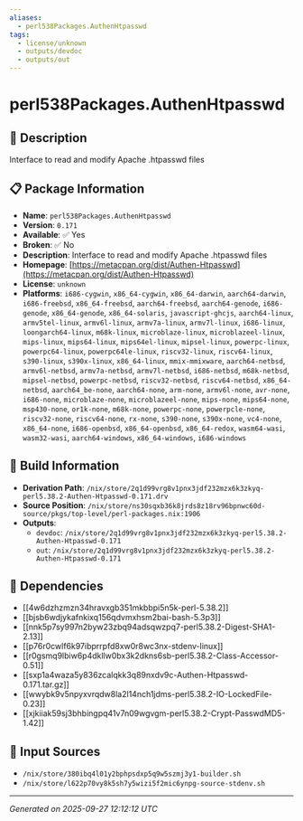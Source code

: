 ```yaml
---
aliases:
  - perl538Packages.AuthenHtpasswd
tags:
  - license/unknown
  - outputs/devdoc
  - outputs/out
---
```


# perl538Packages.AuthenHtpasswd

## 📝 Description

Interface to read and modify Apache .htpasswd files

## 📋 Package Information

- **Name**: `perl538Packages.AuthenHtpasswd`
- **Version**: `0.171`
- **Available**: ✅ Yes
- **Broken**: ✅ No
- **Description**: Interface to read and modify Apache .htpasswd files
- **Homepage**: [https://metacpan.org/dist/Authen-Htpasswd](https://metacpan.org/dist/Authen-Htpasswd)
- **License**: `unknown`
- **Platforms**: `i686-cygwin`, `x86_64-cygwin`, `x86_64-darwin`, `aarch64-darwin`, `i686-freebsd`, `x86_64-freebsd`, `aarch64-freebsd`, `aarch64-genode`, `i686-genode`, `x86_64-genode`, `x86_64-solaris`, `javascript-ghcjs`, `aarch64-linux`, `armv5tel-linux`, `armv6l-linux`, `armv7a-linux`, `armv7l-linux`, `i686-linux`, `loongarch64-linux`, `m68k-linux`, `microblaze-linux`, `microblazeel-linux`, `mips-linux`, `mips64-linux`, `mips64el-linux`, `mipsel-linux`, `powerpc-linux`, `powerpc64-linux`, `powerpc64le-linux`, `riscv32-linux`, `riscv64-linux`, `s390-linux`, `s390x-linux`, `x86_64-linux`, `mmix-mmixware`, `aarch64-netbsd`, `armv6l-netbsd`, `armv7a-netbsd`, `armv7l-netbsd`, `i686-netbsd`, `m68k-netbsd`, `mipsel-netbsd`, `powerpc-netbsd`, `riscv32-netbsd`, `riscv64-netbsd`, `x86_64-netbsd`, `aarch64_be-none`, `aarch64-none`, `arm-none`, `armv6l-none`, `avr-none`, `i686-none`, `microblaze-none`, `microblazeel-none`, `mips-none`, `mips64-none`, `msp430-none`, `or1k-none`, `m68k-none`, `powerpc-none`, `powerpcle-none`, `riscv32-none`, `riscv64-none`, `rx-none`, `s390-none`, `s390x-none`, `vc4-none`, `x86_64-none`, `i686-openbsd`, `x86_64-openbsd`, `x86_64-redox`, `wasm64-wasi`, `wasm32-wasi`, `aarch64-windows`, `x86_64-windows`, `i686-windows`

## 🔧 Build Information

- **Derivation Path**: `/nix/store/2q1d99vrg8v1pnx3jdf232mzx6k3zkyq-perl5.38.2-Authen-Htpasswd-0.171.drv`
- **Source Position**: `/nix/store/ns30sqxb36k8jrds8z18rv96bpnwc60d-source/pkgs/top-level/perl-packages.nix:1906`
- **Outputs**:
  - `devdoc`:  `/nix/store/2q1d99vrg8v1pnx3jdf232mzx6k3zkyq-perl5.38.2-Authen-Htpasswd-0.171`
  - `out`:  `/nix/store/2q1d99vrg8v1pnx3jdf232mzx6k3zkyq-perl5.38.2-Authen-Htpasswd-0.171`

## 🔗 Dependencies

- [[4w6dzhzmzn34hravxgb351mkbbpi5n5k-perl-5.38.2]]
- [[bjsb6wdjykafnkixq156qdvmxhsm2bai-bash-5.3p3]]
- [[nnk5p7sy997n2byw23zbq94adsqwzpq7-perl5.38.2-Digest-SHA1-2.13]]
- [[p76r0cwlf6k97ibprrpfd8xw0r8wc3nx-stdenv-linux]]
- [[r0gsmq9lbiw6p4dkllw0bx3k2dkns6sb-perl5.38.2-Class-Accessor-0.51]]
- [[sxp1a4waza5y836zcalqkk3q89nxdv9c-Authen-Htpasswd-0.171.tar.gz]]
- [[wwybk9v5npyxvrqdw8la2l14nch1jdms-perl5.38.2-IO-LockedFile-0.23]]
- [[xjkiiak59sj3bhbingpq41v7n09wgvgm-perl5.38.2-Crypt-PasswdMD5-1.42]]

## 📁 Input Sources

- `/nix/store/380ibq4l01y2bphpsdxp5q9w5szmj3y1-builder.sh`
- `/nix/store/l622p70vy8k5sh7y5wizi5f2mic6ynpg-source-stdenv.sh`

---
*Generated on 2025-09-27 12:12:12 UTC*
